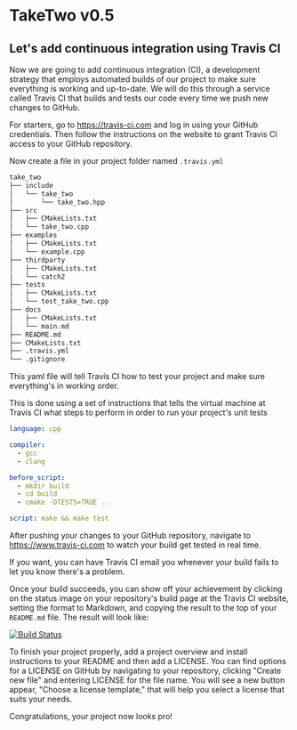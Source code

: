 # TakeTwo v0.5

## Let's add continuous integration using Travis CI

Now we are going to add continuous integration (CI), a development strategy that employs automated builds of our project to make sure everything is working and up-to-date. We will do this through a service called Travis CI that builds and tests our code every time we push new changes to GitHub.

For starters, go to https://travis-ci.com and log in using your GitHub credentials. Then follow the instructions on the website to grant Travis CI access to your GitHub repository.

Now create a file in your project folder named `.travis.yml`

```bash
take_two
├── include
│   └── take_two
│       └── take_two.hpp
├── src
│   ├── CMakeLists.txt
│   └── take_two.cpp
├── examples
│   ├── CMakeLists.txt
│   └── example.cpp
├── thirdparty
│   ├── CMakeLists.txt
│   └── catch2
├── tests
│   ├── CMakeLists.txt
│   └── test_take_two.cpp
├── docs
│   ├── CMakeLists.txt
│   └── main.md
├── README.md
├── CMakeLists.txt
├── .travis.yml
└── .gitignore
```

This yaml file will tell Travis CI how to test your project and make sure everything's in working order.

This is done using a set of instructions that tells the virtual machine at Travis CI what steps to perform in order to run your project's unit tests

```yaml
language: cpp

compiler:
  - gcc
  - clang

before_script:
  - mkdir build
  - cd build
  - cmake -DTESTS=TRUE ..

script: make && make test
```

After pushing your changes to your GitHub repository, navigate to https://www.travis-ci.com to watch your build get tested in real time.

If you want, you can have Travis CI email you whenever your build fails to let you know there's a problem.

Once your build succeeds, you can show off your achievement by clicking on the status image on your repository's build page at the Travis CI website, setting the format to Markdown, and copying the result to the top of your `README.md` file. The result will look like:

[![Build Status](https://travis-ci.com/jeffmm/take_two.svg?branch=master)](https://travis-ci.com/jeffmm/take_two)

To finish your project properly, add a project overview and install instructions to your README and then add a LICENSE. You can find options for a LICENSE on GitHub by navigating to your repository, clicking "Create new file" and entering LICENSE for the file name. You will see a new button appear, "Choose a license template," that will help you select a license that suits your needs.

Congratulations, your project now looks pro!
